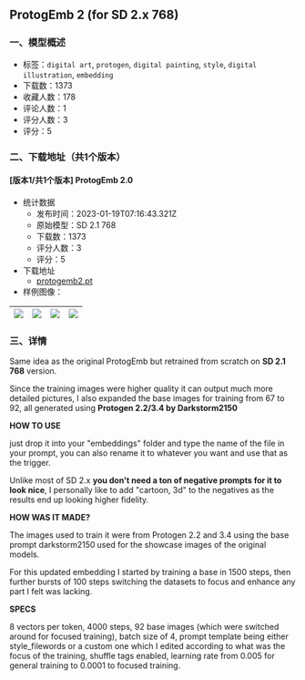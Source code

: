 ## ProtogEmb 2 (for SD 2.x 768)
### 一、模型概述

- 标签：`digital art`, `protogen`, `digital painting`, `style`, `digital illustration`, `embedding`
- 下载数：1373
- 收藏人数：178
- 评论人数：1
- 评分人数：3
- 评分：5

### 二、下载地址（共1个版本）

#### [版本1/共1个版本] ProtogEmb 2.0

- 统计数据
  - 发布时间：2023-01-19T07:16:43.321Z
  - 原始模型：SD 2.1 768
  - 下载数：1373
  - 评分人数：3
  - 评分：5
- 下载地址
  - [protogemb2.pt](https://civitai.com/api/download/models/5510)
- 样例图像：

| <img src="https://image.civitai.com/xG1nkqKTMzGDvpLrqFT7WA/a7b7051a-767c-4a11-7f3e-7433b6cff600/width=450/43920.jpeg" /> | <img src="https://image.civitai.com/xG1nkqKTMzGDvpLrqFT7WA/2b729db9-b567-4bc4-264d-4185f8470600/width=450/43930.jpeg" /> | <img src="https://image.civitai.com/xG1nkqKTMzGDvpLrqFT7WA/c780218e-8802-4adb-7329-5f2d4662f500/width=450/43929.jpeg" /> | <img src="https://image.civitai.com/xG1nkqKTMzGDvpLrqFT7WA/83d167b0-bd27-44f8-2a04-d2c4ebb23c00/width=450/43928.jpeg" /> |
| ---- | ---- | ---- | ---- |


### 三、详情
<p>Same idea as the original ProtogEmb but retrained from scratch on <strong>SD 2.1 768</strong> version.</p><p>Since the training images were higher quality it can output much more detailed pictures, I also expanded the base images for training from 67 to 92, all generated using <strong>Protogen 2.2/3.4 by Darkstorm2150 </strong></p><p></p><p><strong>HOW TO USE</strong></p><p>just drop it into your "embeddings" folder and type the name of the file in your prompt, you can also rename it to whatever you want and use that as the trigger.</p><p>Unlike most of SD 2.x <strong>you don't need a ton of negative prompts for it to look nice</strong>, I personally like to add "cartoon, 3d" to the negatives as the results end up looking higher fidelity.</p><p></p><p><strong>HOW WAS IT MADE?</strong></p><p>The images used to train it were from Protogen 2.2 and 3.4 using the base prompt darkstorm2150<strong> </strong>used for the showcase images of the original models.</p><p>For this updated embedding I started by training a base in 1500 steps, then further bursts of 100 steps switching the datasets to focus and enhance any part I felt was lacking.</p><p></p><p><strong>SPECS</strong></p><p>8 vectors per token, 4000 steps, 92 base images (which were switched around for focused training), batch size of 4, prompt template being either style_filewords or a custom one which I edited according to what was the focus of the training, shuffle tags enabled, learning rate from 0.005 for general training to 0.0001 to focused training.</p>